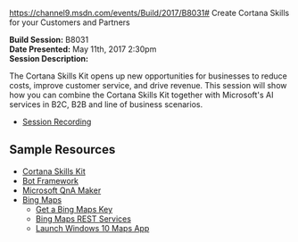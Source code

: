 https://channel9.msdn.com/events/Build/2017/B8031# Create Cortana Skills for your Customers and Partners

**Build Session:** B8031<br/>
**Date Presented:** May 11th, 2017 2:30pm<br/>
**Session Description:**

The Cortana Skills Kit opens up new opportunities for businesses to reduce costs, improve customer service, and drive revenue. This session will show how you can combine the Cortana Skills Kit together with Microsoft's AI services in B2C, B2B and line of business scenarios.

* [Session Recording](https://channel9.msdn.com/events/Build/2017/B8031)

## Sample Resources

* [Cortana Skills Kit](https://developer.microsoft.com/en-us/Cortana)
* [Bot Framework](https://dev.botframework.com/)
* [Microsoft QnA Maker](https://qnamaker.ai/)
* [Bing Maps](https://www.microsoft.com/maps/)
  * [Get a Bing Maps Key](https://azuremarketplace.microsoft.com/en-us/marketplace/apps/bingmaps.mapapis)
  * [Bing Maps REST Services](https://msdn.microsoft.com/en-us/library/ff701713.aspx)
  * [Launch Windows 10 Maps App](https://msdn.microsoft.com/en-us/library/windows/apps/xaml/jj635237.aspx)
